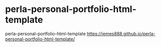 # perla-personal-portfolio-html-template
perla-personal-portfolio-html-template
https://jemes888.github.io/perla-personal-portfolio-html-template/
